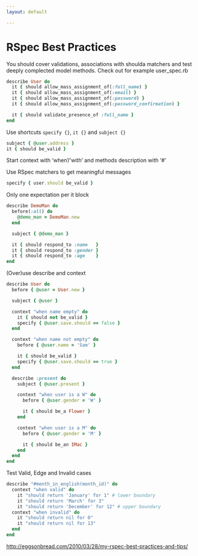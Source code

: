 ```yaml
---
layout: default

---
```


# RSpec Best Practices

You should cover validations, associations with shoulda matchers and test deeply
complected model methods.
Check out for example user_spec.rb

```ruby
describe User do
  it { should allow_mass_assignment_of(:full_name) }
  it { should allow_mass_assignment_of(:email) }
  it { should allow_mass_assignment_of(:password) }
  it { should allow_mass_assignment_of(:password_confirmation) }

  it { should validate_presence_of :full_name }
end
```

Use shortcuts `specify {}`, `it {}` and `subject {}`

```ruby
subject { @user.address }
it { should be_valid }
```

Start context with ‘when’/'with’ and methods description with ‘#’

Use RSpec matchers to get meaningful messages

```ruby
specify { user.should be_valid }
```

Only one expectation per it block

```ruby
describe DemoMan do
  before(:all) do
    @demo_man = DemoMan.new
  end

  subject { @demo_man }

  it { should respond_to :name   }
  it { should respond_to :gender }
  it { should respond_to :age    }
end
```

(Over)use describe and context

```ruby
describe User do
  before { @user = User.new }

  subject { @user }

  context "when name empty" do
    it { should not be_valid }
    specify { @user.save.should == false }
  end

  context "when name not empty" do
    before { @user.name = 'Sam' }

    it { should be_valid }
    specify { @user.save.should == true }
  end

  describe :present do
    subject { @user.present }

    context "when user is a W" do
      before { @user.gender = 'W' }

      it { should be_a Flower }
    end

    context "when user is a M" do
      before { @user.gender = 'M' }

      it { should be_an IMac }
    end
  end
end
```

Test Valid, Edge and Invalid cases

```ruby
describe "#month_in_english(month_id)" do
  context "when valid" do
    it "should return 'January' for 1" # lower boundary
    it "should return 'March' for 3"
    it "should return 'December' for 12" # upper boundary
  context "when invalid" do
    it "should return nil for 0"
    it "should return nil for 13"
  end
end
```

http://eggsonbread.com/2010/03/28/my-rspec-best-practices-and-tips/
